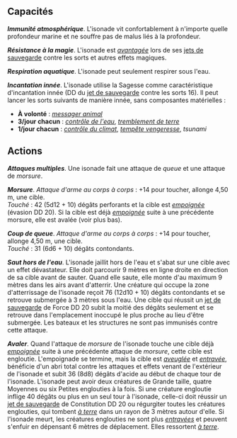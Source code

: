 ## Capacités
_**Immunité atmosphérique**_. L'isonade vit confortablement à n'importe quelle profondeur marine et ne souffre pas de malus liés à la profondeur.

_**Résistance à la magie**_. L'isonade est [_avantagée_](/utiliser-les-caracteristiques/#avantage-et-desavantage) lors de ses [jets de sauvegarde](/utiliser-les-caracteristiques/#jets-de-sauvegarde) contre les sorts et autres effets magiques.

_**Respiration aquatique**_. L'isonade peut seulement respirer sous l'eau.

_**Incantation innée**_. L'isonade utilise la Sagesse comme caractéristique d'incantation innée (DD du [jet de sauvegarde](/utiliser-les-caracteristiques/#jets-de-sauvegarde) contre les sorts 16). Il peut lancer les sorts suivants de manière innée, sans composantes matérielles :
* **À volonté** : [_messager animal_](/grimoire/messager-animal/)
* **3/jour chacun** : [_contrôle de l'eau_](/grimoire/controle-de-l-eau/), [_tremblement de terre_](/grimoire/tremblement-de-terre/)
* **1/jour chacun** : [_contrôle du climat_](/grimoire/controle-du-climat/), [_tempête vengeresse_](/grimoire/tempete-vengeresse/), _tsunami_

## Actions
_**Attaques multiples**_. Une isonade fait une attaque de _queue_ et une attaque de _morsure_.

_**Morsure**_. _Attaque d'arme au corps à corps_ : +14 pour toucher, allonge 4,50 m, une cible.  
_Touché_ : 42 (5d12 + 10) dégâts perforants et la cible est [_empoignée_](/gerer-la-sante-du-personnage/#empoigne) (évasion DD 20). Si la cible est déjà [_empoignée_](/gerer-la-sante-du-personnage/#empoigne) suite à une précédente morsure, elle est avalée (voir plus bas).

_**Coup de queue**_. _Attaque d'arme au corps à corps_ : +14 pour toucher, allonge 4,50 m, une cible.  
_Touché_ : 31 (6d6 + 10) dégâts contondants.

_**Saut hors de l'eau**_. L'isonade jaillit hors de l'eau et s'abat sur une cible avec un effet dévastateur. Elle doit parcourir 9 mètres en ligne droite en direction de sa cible avant de sauter. Quand elle saute, elle monte d'au maximum 9 mètres dans les airs avant d'atterrir. Une créature qui occupe la zone d'atterrissage de l'isonade reçoit 76 (12d10 + 10) dégâts contondants et se retrouve submergée à 3 mètres sous l'eau. Une cible qui réussit un [jet de sauvegarde](/utiliser-les-caracteristiques/#jets-de-sauvegarde) de Force DD 20 subit la moitié des dégâts seulement et se retrouve dans l'emplacement inoccupé le plus proche au lieu d'être submergée. Les bateaux et les structures ne sont pas immunisés contre cette attaque.

_**Avaler**_. Quand l'attaque de _morsure_ de l'isonade touche une cible déjà [_empoignée_](/gerer-la-sante-du-personnage/#empoigne) suite à une précédente attaque de _morsure_, cette cible est engloutie. L'empoignade se termine, mais la cible est [_aveuglée_](/gerer-la-sante-du-personnage/#aveugle) et [_entravée_](/gerer-la-sante-du-personnage/#entrave), bénéficie d'un abri total contre les attaques et effets venant de l'extérieur de l'isonade et subit 36 (8d8) dégâts d'acide au début de chaque tour de l'isonade. L'isonade peut avoir deux créatures de Grande taille, quatre Moyennes ou six Petites englouties à la fois. Si une créature engloutie inflige 40 dégâts ou plus en un seul tour à l'isonade, celle-ci doit réussir un [jet de sauvegarde](/utiliser-les-caracteristiques/#jets-de-sauvegarde) de Constitution DD 20 ou régurgiter toutes les créatures englouties, qui tombent [_à terre_](/gerer-la-sante-du-personnage/#a-terre) dans un rayon de 3 mètres autour d'elle. Si l'isonade meurt, les créatures englouties ne sont plus [_entravées_](/gerer-la-sante-du-personnage/#entrave) et peuvent s'enfuir en dépensant 6 mètres de déplacement. Elles ressortent [_à terre_](/gerer-la-sante-du-personnage/#a-terre).
